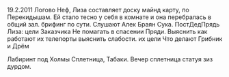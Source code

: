 19.2.2011
	Логово Неф, Лиза составляет доску майнд карту, по Перекидышам. Ей стало тесно у себя в комнате и она перебралась в общий зал.
	брифинг по сути. Слушают Алек Браян Сука.
ПостДедПрядь
Лиза: цели Заказчика 
	Не помагать в спасении Пряди.
	Выяснить 
		как работают их телепорты выяснить слабости.
		их цели
		Что делают Грибник и Дрём

Лабиринт под Холмы Сплетница, Табаки.
	Вечер сплетница статуя зиз дурдом.

